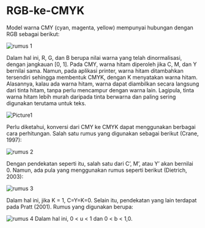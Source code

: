 # RGB-ke-CMYK

Model warna CMY (cyan, magenta, yellow) mempunyai hubungan dengan RGB sebagai berikut:

![rumus 1](https://user-images.githubusercontent.com/16121896/72498248-58bd3700-3861-11ea-9d1e-2b89c4e13204.png)

Dalam hal ini, R, G, dan B berupa nilai warna yang telah dinormalisasi, dengan jangkauan [0, 1].
Pada CMY, warna hitam diperoleh jika C, M, dan Y bernilai sama. Namun, pada aplikasi printer, warna hitam ditambahkan tersendiri sehingga membentuk CMYK, dengan K menyatakan warna hitam. Alasannya, kalau ada warna hitam, warna dapat diambilkan secara langsung dari tinta hitam, tanpa perlu mencampur dengan warna lain. Lagipula, tinta warna hitam lebih murah daripada tinta berwarna dan paling sering digunakan terutama untuk teks. 

![Picture1](https://user-images.githubusercontent.com/16121896/72498313-8bffc600-3861-11ea-8385-21928db79217.png)

Perlu diketahui, konversi dari CMY ke CMYK dapat menggunakan berbagai cara perhitungan. Salah satu rumus yang digunakan sebagai berikut (Crane, 1997):

![rumus 2](https://user-images.githubusercontent.com/16121896/72498373-b782b080-3861-11ea-92a0-5fbdef20b1a0.png)

Dengan pendekatan seperti itu, salah satu dari C’, M’, atau Y’ akan bernilai 0. Namun, ada pula yang menggunakan rumus seperti berikut (Dietrich, 2003):

![rumus 3](https://user-images.githubusercontent.com/16121896/72498440-ed279980-3861-11ea-89be-27d8cadb93a6.png)

Dalam hal ini, jika K = 1, C=Y=K=0.
Selain itu, pendekatan yang lain terdapat pada Pratt (2001). Rumus yang digunakan berupa:

![rumus 4](https://user-images.githubusercontent.com/16121896/72498485-0fb9b280-3862-11ea-9bde-0cf14bcf4a34.png)
Dalam hal ini,  0 < u < 1 dan 0 < b < 1,0.
